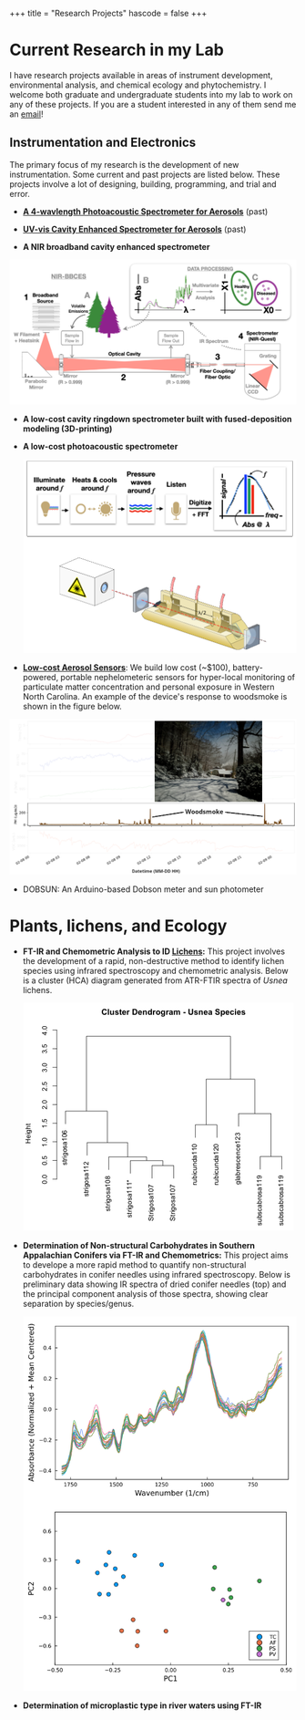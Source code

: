 +++
title = "Research Projects"
hascode = false
+++

# Current Research in my Lab

I have research projects available in areas of instrument development, environmental analysis, and chemical ecology and phytochemistry.  I welcome both graduate and undergraduate students into my lab to work on any of these projects.  If you are a student interested in any of them send me an [email](dfischer@wcu.edu)!

## Instrumentation and Electronics

The primary focus of my research is the development of new instrumentation.  Some current and past projects are listed below.  These projects involve a lot of designing, building, programming, and trial and error.

- **[A 4-wavlength Photoacoustic Spectrometer for Aerosols](/assets/pdf/poster_pas_aaar_2017_al-fischer.pdf)** (past)

- **[UV-vis Cavity Enhanced Spectrometer for Aerosols](/assets/pdf/poster_bbces_ces_2015_al-fischer.pdf)** (past)

- **A NIR broadband cavity enhanced spectrometer**

 ![A schematic diagram of the NIR BBCES experiment with confier analysis as an example](/assets/ir-bbces-diagram.png)
 
- **A low-cost cavity ringdown spectrometer built with fused-deposition modeling (3D-printing)**

- **A low-cost photoacoustic spectrometer**

   ![PAS Overview](/assets/pas-project.png)

- **[Low-cost Aerosol Sensors](https://dr-fischer.github.io/wheeCAIR/grsm_purchase-2019.html)**: We build low cost (~\$100), battery-powered, portable nephelometeric sensors for hyper-local monitoring of particulate matter concentration and personal exposure in Western North Carolina.  An example of the device's response to woodsmoke is shown in the figure below.  

![Data from the WheeCAIR sensor with an image of woodsmoke shown](/assets/wheeCAIR-snowday.png)

- DOBSUN: An Arduino-based Dobson meter and sun photometer

# Plants, lichens, and Ecology

- **FT-IR and Chemometric Analysis to ID [Lichens](https://docs.google.com/spreadsheets/d/1qoheTM5hP72JtbzDG1ID6iu-P88KxiftFOFtvAIbefA/edit?usp=sharing):** This project involves the development of a rapid, non-destructive method to identify lichen species using infrared spectroscopy and chemometric analysis.  Below is a cluster (HCA) diagram generated from ATR-FTIR spectra of *Usnea* lichens.

  ![A cluster diagram of Usnea lichens](/assets/hca.png)

- **Determination of Non-structural Carbohydrates in Southern Appalachian Conifers via FT-IR and Chemometrics:** This project aims to develope a more rapid method to quantify non-structural carbohydrates in conifer needles using infrared spectroscopy.  Below is preliminary data showing IR spectra of dried conifer needles (top) and the principal component analysis of those spectra, showing clear separation by species/genus.
  
   ![PCA of conifer IR spectra](/assets/nsc-project.png)
   
- **Determination of microplastic type in river waters using FT-IR** 
